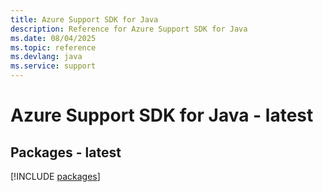 ```yaml
---
title: Azure Support SDK for Java
description: Reference for Azure Support SDK for Java
ms.date: 08/04/2025
ms.topic: reference
ms.devlang: java
ms.service: support
---
```

# Azure Support SDK for Java - latest
## Packages - latest
[!INCLUDE [packages](support-index.md)]